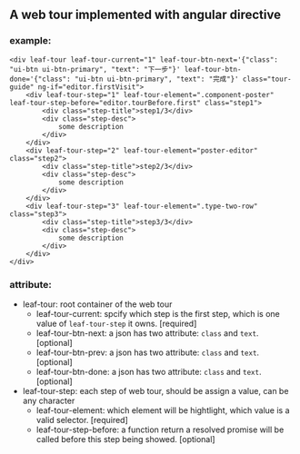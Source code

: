 ## A web tour implemented with angular directive

### example:

    <div leaf-tour leaf-tour-current="1" leaf-tour-btn-next='{"class": "ui-btn ui-btn-primary", "text": "下一步"}' leaf-tour-btn-done='{"class": "ui-btn ui-btn-primary", "text": "完成"}' class="tour-guide" ng-if="editor.firstVisit">
        <div leaf-tour-step="1" leaf-tour-element=".component-poster" leaf-tour-step-before="editor.tourBefore.first" class="step1">
            <div class="step-title">step1/3</div>
            <div class="step-desc">
                some description
            </div>
        </div>
        <div leaf-tour-step="2" leaf-tour-element="poster-editor" class="step2">
            <div class="step-title">step2/3</div>
            <div class="step-desc">
                some description
            </div>
        </div>
        <div leaf-tour-step="3" leaf-tour-element=".type-two-row" class="step3">
            <div class="step-title">step3/3</div>
            <div class="step-desc">
                some description
            </div>
        </div>
    </div>

### attribute:
- leaf-tour: root container of the web tour
    - leaf-tour-current: spcify which step is the first step, which is one value of `leaf-tour-step` it owns. [required]
    - leaf-tour-btn-next: a json has two attribute: `class` and `text`. [optional]
    - leaf-tour-btn-prev: a json has two attribute: `class` and `text`. [optional]
    - leaf-tour-btn-done: a json has two attribute: `class` and `text`. [optional]
- leaf-tour-step: each step of web tour, should be assign a value, can be any character
    - leaf-tour-element: which element will be hightlight, which value is a valid selector. [required]
    - leaf-tour-step-before: a function return a resolved promise will be called before this step being showed. [optional]
